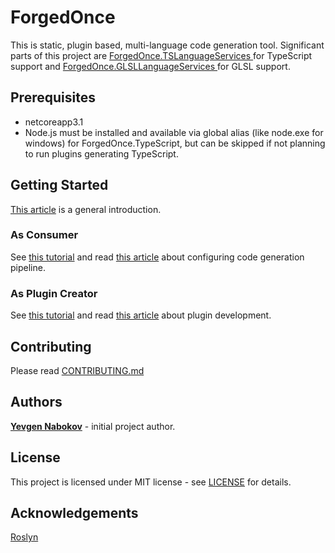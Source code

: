 # ForgedOnce
This is static, plugin based, multi-language code generation tool. Significant parts of this project are [ForgedOnce.TSLanguageServices
](https://github.com/YevgenNabokov/ForgedOnce.TSLanguageServices) for TypeScript support and [ForgedOnce.GLSLLanguageServices
](https://github.com/YevgenNabokov/ForgedOnce.GLSLLanguageServices) for GLSL support.
## Prerequisites
* netcoreapp3.1
* Node.js must be installed and available via global alias (like node.exe for windows) for ForgedOnce.TypeScript, but can be skipped if not planning to run plugins generating TypeScript.
## Getting Started
[This article](http://nabokov.dev/forgedOnce/intro) is a general introduction.
### As Consumer
See [this tutorial](http://nabokov.dev/forgedOnce/tutorials/usePluginTutorial) and read [this article](http://nabokov.dev/forgedOnce/configurationIntro) about configuring code generation pipeline.
### As Plugin Creator
See [this tutorial](http://nabokov.dev/forgedOnce/tutorials/createPluginTutorial) and read [this article](http://nabokov.dev/forgedOnce/pluginsIntro) about plugin development.
## Contributing
Please read [CONTRIBUTING.md](CONTRIBUTING.md)
## Authors
**[Yevgen Nabokov](https://github.com/YevgenNabokov)** - initial project author.
## License
This project is licensed under MIT license - see [LICENSE](LICENSE) for details.
## Acknowledgements
[Roslyn](https://github.com/dotnet/roslyn)
